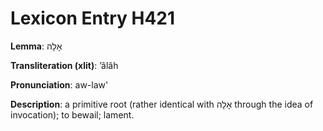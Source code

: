 # Lexicon Entry H421

**Lemma**: אָלָה

**Transliteration (xlit)**: ʼâlâh

**Pronunciation**: aw-law'

**Description**:
a primitive root (rather identical with אָלָה through the idea of invocation); to bewail; lament.

